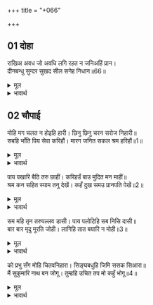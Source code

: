 +++
title = "+066"

+++


## 01 दोहा
राखिअ अवध जो अवधि लगि रहत न जनिअहिं प्रान।  
दीनबन्धु सुन्दर सुखद सील सनेह निधान॥66॥  

<details><summary>मूल</summary>

राखिअ अवध जो अवधि लगि रहत न जनिअहिं प्रान।  
दीनबन्धु सुन्दर सुखद सील सनेह निधान॥66॥  
</details>

<details><summary>भावार्थ</summary>

हे दीनबन्धु! हे सुन्दर! हे सुख देने वाले! हे शील और प्रेम के भण्डार! यदि अवधि (चौदह वर्ष) तक मुझे अयोध्या में रखते हैं, तो जान लीजिए कि मेरे प्राण नहीं रहेङ्गे॥66॥  
</details>





## 02 चौपाई
मोहि मग चलत न होइहि हारी। छिनु छिनु चरन सरोज निहारी॥  
सबहि भाँति पिय सेवा करिहौं। मारग जनित सकल श्रम हरिहौं॥1॥  

<details><summary>मूल</summary>

मोहि मग चलत न होइहि हारी। छिनु छिनु चरन सरोज निहारी॥  
सबहि भाँति पिय सेवा करिहौं। मारग जनित सकल श्रम हरिहौं॥1॥  
</details>

<details><summary>भावार्थ</summary>

क्षण-क्षण में आपके चरण कमलों को देखते रहने से मुझे मार्ग चलने में थकावट न होगी। हे प्रियतम! मैं सभी प्रकार से आपकी सेवा करूँगी और मार्ग चलने से होने वाली सारी थकावट को दूर कर दूँगी॥1॥  
</details>

पाय पखारि बैठि तरु छाहीं। करिहउँ बाउ मुदित मन माहीं॥  
श्रम कन सहित स्याम तनु देखें। कहँ दुख समउ प्रानपति पेखें॥2॥  

<details><summary>मूल</summary>

पाय पखारि बैठि तरु छाहीं। करिहउँ बाउ मुदित मन माहीं॥  
श्रम कन सहित स्याम तनु देखें। कहँ दुख समउ प्रानपति पेखें॥2॥  
</details>

<details><summary>भावार्थ</summary>

आपके पैर धोकर, पेडों की छाया में बैठकर, मन में प्रसन्न होकर हवा करूँगी (पङ्खा झलूँगी)। पसीने की बूँदों सहित श्याम शरीर को देखकर प्राणपति के दर्शन करते हुए दुःख के लिए मुझे अवकाश ही कहाँ रहेगा॥2॥  
</details>

सम महि तृन तरुपल्लव डासी। पाय पलोटिहि सब निसि दासी॥  
बार बार मृदु मूरति जोही। लागिहि तात बयारि न मोही॥3॥  

<details><summary>मूल</summary>

सम महि तृन तरुपल्लव डासी। पाय पलोटिहि सब निसि दासी॥  
बार बार मृदु मूरति जोही। लागिहि तात बयारि न मोही॥3॥  
</details>

<details><summary>भावार्थ</summary>

समतल भूमि पर घास और पेडों के पत्ते बिछाकर यह दासी रातभर आपके चरण दबावेगी। बार-बार आपकी कोमल मूर्ति को देखकर मुझको गरम हवा भी न लगेगी॥3॥  
</details>

को प्रभु सँग मोहि चितवनिहारा। सिङ्घबधुहि जिमि ससक सिआरा॥  
मैं सुकुमारि नाथ बन जोगू। तुम्हहि उचित तप मो कहुँ भोगू॥4॥  

<details><summary>मूल</summary>

को प्रभु सँग मोहि चितवनिहारा। सिङ्घबधुहि जिमि ससक सिआरा॥  
मैं सुकुमारि नाथ बन जोगू। तुम्हहि उचित तप मो कहुँ भोगू॥4॥  
</details>

<details><summary>भावार्थ</summary>

प्रभु के साथ (रहते) मेरी ओर (आँख उठाकर) देखने वाला कौन है (अर्थात कोई नहीं देख सकता)! जैसे सिंह की स्त्री (सिंहनी) को खरगोश और सियार नहीं देख सकते। मैं सुकुमारी हूँ और नाथ वन के योग्य हैं? आपको तो तपस्या उचित है और मुझको विषय भोग?॥4॥  
</details>


